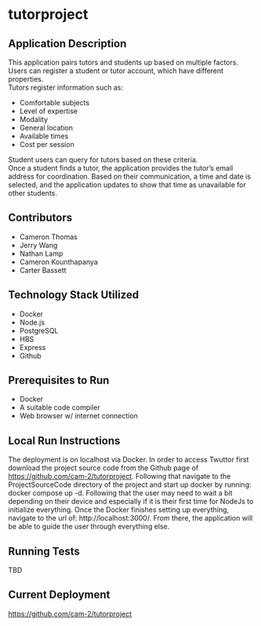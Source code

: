# tutorproject

## Application Description
This application pairs tutors and students up based on multiple factors. Users can register a student or tutor account, which have different properties.  
Tutors register information such as:
- Comfortable subjects
- Level of expertise
- Modality
- General location
- Available times
- Cost per session  

Student users can query for tutors based on these criteria.   
Once a student finds a tutor, the application provides the tutor’s email address for coordination. Based on their communication, a time and date is selected, and the application updates to show that time as unavailable for other students.  

## Contributors
- Cameron Thomas
- Jerry Wang
- Nathan Lamp
- Cameron Kounthapanya
- Carter Bassett

## Technology Stack Utilized
- Docker
- Node.js
- PostgreSQL
- HBS
- Express
- Github

## Prerequisites to Run
- Docker
- A suitable code compiler
- Web browser w/ internet connection

## Local Run Instructions
The deployment is on localhost via Docker. In order to access Twuttor first download the project source code from the Github page of https://github.com/cam-2/tutorproject. Following that navigate to the ProjectSourceCode directory of the project and start up docker by running: docker compose up -d. Following that the user may need to wait a bit depending on their device and especially if it is their first time for NodeJs to initialize everything. Once the Docker finishes setting up everything, navigate to the url of: http://localhost:3000/. From there, the application will be able to guide the user through everything else.


## Running Tests
TBD

## Current Deployment
https://github.com/cam-2/tutorproject


